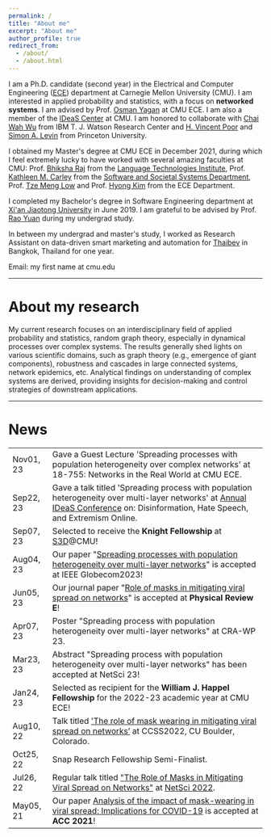 ```yaml
---
permalink: /
title: "About me"
excerpt: "About me"
author_profile: true
redirect_from: 
  - /about/
  - /about.html
---
```

<style>
td, th {
   border: none!important;
}
</style>

I am a Ph.D. candidate (second year) in the 
Electrical and Computer Engineering ([ECE](https://www.ece.cmu.edu/)) department at Carnegie Mellon University (CMU).
I am interested in applied probability and statistics, with a focus on **networked systems**.
I am advised by Prof. [Osman Yagan](http://users.ece.cmu.edu/~oyagan/) at CMU ECE. 
I am also a member of the [IDeaS Center](https://www.cmu.edu/ideas-social-cybersecurity/) at CMU.
I am honored to collaborate with [Chai Wah Wu](https://researcher.watson.ibm.com/researcher/view.php?person=us-cwwu) from IBM T. J. Watson Research Center and [H. Vincent Poor](https://ece.princeton.edu/people/h-vincent-poor) and 
[Simon A. Levin](https://slevin.princeton.edu/) from Princeton University. 

I obtained my Master's degree at CMU ECE in December 2021, 
during which I feel extremely lucky to have worked with several amazing faculties at CMU: 
Prof. [Bhiksha Raj](http://mlsp.cs.cmu.edu/people/bhiksha/) from the [Language Technologies Institute](https://lti.cs.cmu.edu/),
Prof. [Kathleen M. Carley](http://www.casos.cs.cmu.edu/bios/carley/carley.html) from the [Software and Societal Systems Department](https://s3d.cmu.edu/), Prof. [Tze Meng Low](https://www.ece.cmu.edu/directory/bios/low-tze-meng.html) and Prof. [Hyong Kim](https://www.ece.cmu.edu/directory/bios/kim-hyong.html) from the ECE Department.

I completed my Bachelor's degree in Software Engineering department at [Xi'an Jiaotong University](http://en.xjtu.edu.cn/) in June 2019.
I am grateful to be advised by Prof. [Rao Yuan](https://ieeexplore.ieee.org/author/37086952691) during my undergrad study.

In between my undergrad and master's study, I worked as Research Assistant on data-driven smart marketing and automation for [Thaibev](https://www.thaibev.com/th08/home.aspx) in Bangkok, Thailand for one year.  

Email: my first name at cmu.edu

---

# About my research
My current research focuses on an interdisciplinary field of applied probability and statistics, random graph theory, especially in dynamical processes over complex systems.
The results generally shed lights on various scientific domains, such as graph theory (e.g., emergence of giant components), 
robustness and cascades in large connected systems, network epidemics, etc.
Analytical findings on understanding of complex systems are derived, providing insights for decision-making and control strategies of downstream applications.    



---
# News

|           |                                                                                                                                                                                                                                                                 |
|-----------|-----------------------------------------------------------------------------------------------------------------------------------------------------------------------------------------------------------------------------------------------------------------|
| Nov01, 23 | Gave a Guest Lecture 'Spreading processes with population heterogeneity over complex networks' at 18-755: Networks in the Real World at CMU ECE.                                                                                                                |
| Sep22, 23 | Gave a talk titled 'Spreading process with population heterogeneity over multi-layer networks' at [Annual IDeaS Conference](https://www.cmu.edu/ideas-social-cybersecurity/events/conference-index.html) on: Disinformation, Hate Speech, and Extremism Online. |
| Sep07, 23 | Selected to receive the **Knight Fellowship** at [S3D](https://s3d.cmu.edu/)@CMU!                                                                                                                                                                               |
| Aug04, 23 | Our paper "[Spreading processes with population heterogeneity over multi-layer networks](https://arxiv.org/abs/2211.07479)" is accepted at IEEE Globecom2023!                                                                                                   |
| Jun05, 23 | Our journal paper "[Role of masks in mitigating viral spread on networks](https://journals.aps.org/pre/abstract/10.1103/PhysRevE.108.014306)" is accepted at **Physical Review E**!                                                                             |
| Apr07, 23 | Poster "Spreading process with population heterogeneity over multi-layer networks" at CRA-WP 23.                                                                                                                                                                |
| Mar23, 23 | Abstract "Spreading process with population heterogeneity over multi-layer networks" has been accepted at NetSci 23!                                                                                                                                            |
| Jan24, 23 | Selected as recipient for the **William J. Happel Fellowship** for the 2022-23 academic year at CMU ECE!                                                                                                                                                        |
| Aug10, 22 | Talk titled  ['The role of mask wearing in mitigating viral spread on networks’](https://www.colorado.edu/amath/sites/default/files/attached-files/schedule_v8.pdf) at CCSS2022, CU Boulder, Colorado.                                                          |
| Oct25, 22 | Snap Research Fellowship Semi-Finalist.                                                                                                                                                                                                                         |
| Jul26, 22 | Regular talk titled ["The Role of Masks in Mitigating Viral Spread on Networks"](https://arxiv.org/abs/2110.04398) at [NetSci 2022](https://easychair.org/smart-program/NetSci2022/index.html).                                                                 |
| May05, 21 | Our paper [Analysis of the impact of mask-wearing in viral spread: Implications for COVID-19](https://ieeexplore.ieee.org/abstract/document/9482733) is accepted at **ACC 2021**!                                                                               |              



